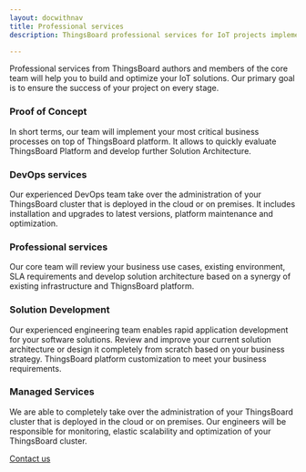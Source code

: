 ```yaml
---
layout: docwithnav
title: Professional services
description: ThingsBoard professional services for IoT projects implementation

---
```


Professional services from ThingsBoard authors and members of the core team will help you to build and optimize your IoT solutions. Our primary goal is to ensure the success of your project on every stage.

### Proof of Concept
In short terms, our team will implement your most critical business processes on top of ThingsBoard platform. It allows to quickly evaluate ThingsBoard Platform and develop further Solution Architecture.

### DevOps services
Our experienced DevOps team take over the administration of your ThingsBoard cluster that is deployed in the cloud or on premises. It includes installation and upgrades to latest versions, platform maintenance and optimization.

### Professional services
Our core team will review your business use cases, existing environment,  SLA requirements and develop solution architecture based on a synergy of existing infrastructure and ThignsBoard platform.

### Solution Development
Our experienced engineering team enables rapid application development for your software solutions.
Review and improve your current solution architecture or design it completely from scratch based on your business strategy.
ThingsBoard platform customization to meet your business requirements.

### Managed Services
We are able to completely take over the administration of your ThingsBoard cluster that is deployed in the cloud or on premises. Our engineers will be responsible for monitoring, elastic scalability and optimization of your ThingsBoard cluster.


<a class="button" href="/docs/contact-us/">Contact us</a> 